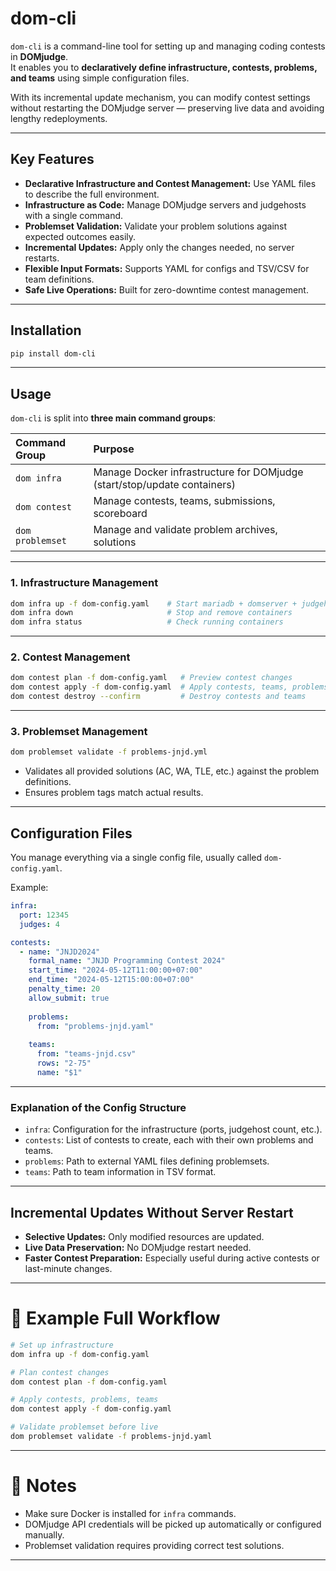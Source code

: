 # dom-cli

`dom-cli` is a command-line tool for setting up and managing coding contests in **DOMjudge**.  
It enables you to **declaratively define infrastructure, contests, problems, and teams** using simple configuration files.

With its incremental update mechanism, you can modify contest settings without restarting the DOMjudge server — preserving live data and avoiding lengthy redeployments.

---

## Key Features

- **Declarative Infrastructure and Contest Management:** Use YAML files to describe the full environment.
- **Infrastructure as Code:** Manage DOMjudge servers and judgehosts with a single command.
- **Problemset Validation:** Validate your problem solutions against expected outcomes easily.
- **Incremental Updates:** Apply only the changes needed, no server restarts.
- **Flexible Input Formats:** Supports YAML for configs and TSV/CSV for team definitions.
- **Safe Live Operations:** Built for zero-downtime contest management.

---

## Installation

```bash
pip install dom-cli
```

---

## Usage

`dom-cli` is split into **three main command groups**:

| Command Group | Purpose |
|:--------------|:--------|
| `dom infra` | Manage Docker infrastructure for DOMjudge (start/stop/update containers) |
| `dom contest` | Manage contests, teams, submissions, scoreboard |
| `dom problemset` | Manage and validate problem archives, solutions |

---

### 1. Infrastructure Management

```bash
dom infra up -f dom-config.yaml    # Start mariadb + domserver + judgehosts
dom infra down                     # Stop and remove containers
dom infra status                   # Check running containers
```

---

### 2. Contest Management

```bash
dom contest plan -f dom-config.yaml   # Preview contest changes
dom contest apply -f dom-config.yaml  # Apply contests, teams, problems
dom contest destroy --confirm         # Destroy contests and teams
```

---

### 3. Problemset Management

```bash
dom problemset validate -f problems-jnjd.yml
```

- Validates all provided solutions (AC, WA, TLE, etc.) against the problem definitions.
- Ensures problem tags match actual results.

---

## Configuration Files

You manage everything via a single config file, usually called `dom-config.yaml`.

Example:

```yaml
infra:
  port: 12345
  judges: 4

contests:
  - name: "JNJD2024"
    formal_name: "JNJD Programming Contest 2024"
    start_time: "2024-05-12T11:00:00+07:00"
    end_time: "2024-05-12T15:00:00+07:00"
    penalty_time: 20
    allow_submit: true
    
    problems:
      from: "problems-jnjd.yaml"
    
    teams:
      from: "teams-jnjd.csv"
      rows: "2-75"
      name: "$1"
```

---

### Explanation of the Config Structure

- `infra`: Configuration for the infrastructure (ports, judgehost count, etc.).
- `contests`: List of contests to create, each with their own problems and teams.
- `problems`: Path to external YAML files defining problemsets.
- `teams`: Path to team information in TSV format.

---

## Incremental Updates Without Server Restart

- **Selective Updates:** Only modified resources are updated.
- **Live Data Preservation:** No DOMjudge restart needed.
- **Faster Contest Preparation:** Especially useful during active contests or last-minute changes.

---

# 📜 Example Full Workflow

```bash
# Set up infrastructure
dom infra up -f dom-config.yaml

# Plan contest changes
dom contest plan -f dom-config.yaml

# Apply contests, problems, teams
dom contest apply -f dom-config.yaml

# Validate problemset before live
dom problemset validate -f problems-jnjd.yaml
```

---

# 📢 Notes

- Make sure Docker is installed for `infra` commands.
- DOMjudge API credentials will be picked up automatically or configured manually.
- Problemset validation requires providing correct test solutions.

---
